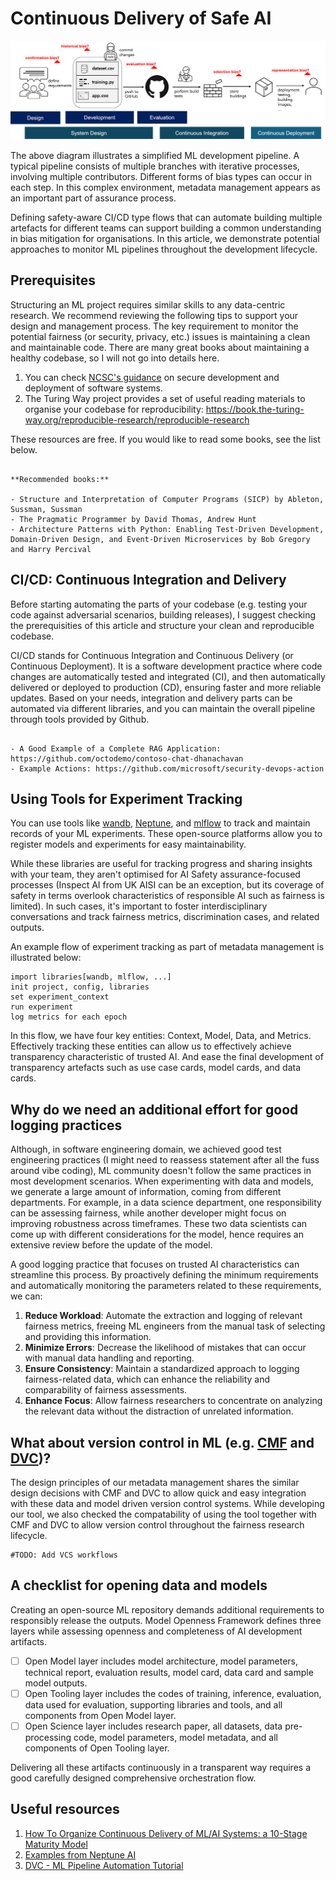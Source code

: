# Continuous Delivery of Safe AI

![](../../media/systemdesign.png)

The above diagram illustrates a simplified ML development pipeline. A typical pipeline consists of multiple branches with iterative processes, involving multiple contributors. Different forms of bias types can occur in each step. In this complex environment, metadata management appears as an important part of assurance process.

Defining safety-aware CI/CD type flows that can automate building multiple artefacts for different teams can support building a common understanding in bias mitigation for organisations. In this article, we demonstrate potential approaches to monitor ML pipelines throughout the development lifecycle.

## Prerequisites

Structuring an ML project requires similar skills to any data-centric research. We recommend reviewing the following tips to support your design and management process. The key requirement to monitor the potential fairness (or security, privacy, etc.) issues is maintaining a clean and maintainable code. There are many great books about maintaining a healthy codebase, so I will not go into details here. 

1. You can check [NCSC's guidance](https://www.ncsc.gov.uk/collection/developers-collection/principles/produce-clean-maintainable-code) on secure development and deployment of software systems.
2. The Turing Way project provides a set of useful reading materials to organise your codebase for reproducibility: <https://book.the-turing-way.org/reproducible-research/reproducible-research>

These resources are free. If you would like to read some books, see the list below.

```{seealso} 

**Recommended books:**

- Structure and Interpretation of Computer Programs (SICP) by Ableton, Sussman, Sussman
- The Pragmatic Programmer by David Thomas, Andrew Hunt
- Architecture Patterns with Python: Enabling Test-Driven Development, Domain-Driven Design, and Event-Driven Microservices by Bob Gregory and Harry Percival
```

## CI/CD: Continuous Integration and Delivery

Before starting automating the parts of your codebase (e.g. testing your code against adversarial scenarios, building releases), I suggest checking the prerequisities of this article and structure your clean and reproducible codebase.

CI/CD stands for Continuous Integration and Continuous Delivery (or Continuous Deployment). It is a software development practice where code changes are automatically tested and integrated (CI), and then automatically delivered or deployed to production (CD), ensuring faster and more reliable updates. Based on your needs, integration and delivery parts can be automated via different libraries, and you can maintain the overall pipeline through tools provided by Github.

```{admonition} Check these examples:

- A Good Example of a Complete RAG Application: https://github.com/octodemo/contoso-chat-dhanachavan
- Example Actions: https://github.com/microsoft/security-devops-action

```

## Using Tools for Experiment Tracking

You can use tools like [wandb](https://wandb.ai/site), [Neptune](https://neptune.ai/), and [mlflow](https://mlflow.org/) to track and maintain records of your ML experiments. These open-source platforms allow you to register models and experiments for easy maintainability.

While these libraries are useful for tracking progress and sharing insights with your team, they aren't optimised for AI Safety assurance-focused processes (Inspect AI from UK AISI can be an exception, but its coverage of safety in terms overlook characteristics of responsible AI such as fairness is limited). In such cases, it's important to foster interdisciplinary conversations and track fairness metrics, discrimination cases, and related outputs.

An example flow of experiment tracking as part of metadata management is illustrated below:

```
import libraries[wandb, mlflow, ...]
init project, config, libraries
set experiment_context
run experiment
log metrics for each epoch
```

In this flow, we have four key entities: Context, Model, Data, and Metrics. Effectively tracking these entities can allow us to effectively achieve transparency characteristic of trusted AI. And ease the final development of transparency artefacts such as use case cards, model cards, and data cards.

## Why do we need an additional effort for good logging practices

Although, in software engineering domain, we achieved good test engineering practices (I might need to reassess statement after all the fuss around vibe coding), ML community doesn't follow the same practices in most development scenarios. When experimenting with data and models, we generate a large amount of information, coming from different departments. For example, in a data science department, one responsibility can be assessing fairness, while another developer might focus on improving robustness across timeframes. These two data scientists can come up with different considerations for the model, hence requires an extensive review before the update of the model. 

A good logging practice that focuses on trusted AI characteristics can streamline this process. By proactively defining the minimum requirements and automatically monitoring the parameters related to these requirements, we can:

1. **Reduce Workload**: Automate the extraction and logging of relevant fairness metrics, freeing ML engineers from the manual task of selecting and providing this information.
2. **Minimize Errors**: Decrease the likelihood of mistakes that can occur with manual data handling and reporting.
3. **Ensure Consistency**: Maintain a standardized approach to logging fairness-related data, which can enhance the reliability and comparability of fairness assessments.
4. **Enhance Focus**: Allow fairness researchers to concentrate on analyzing the relevant data without the distraction of unrelated information.

## What about version control in ML (e.g. [CMF](https://hewlettpackard.github.io/cmf/) and [DVC](https://dvc.org/))?

The design principles of our metadata management shares the similar design decisions with CMF and DVC to allow quick and easy integration with these data and model driven version control systems. While developing our tool, we also checked the compatability of using the tool together with CMF and DVC to allow version control throughout the fairness research lifecycle.

```{note}
#TODO: Add VCS workflows
```

## A checklist for opening data and models

Creating an open-source ML repository demands additional requirements to responsibly release the outputs. Model Openness Framework defines three layers while assessing openness and completeness of AI development artifacts. 

- [ ] Open Model layer includes model architecture, model parameters, technical report, evaluation results, model card, data card and sample model outputs.
- [ ] Open Tooling layer includes the codes of training, inference, evaluation, data used for evaluation, supporting libraries and tools, and all components from Open Model layer.
- [ ] Open Science layer includes research paper, all datasets, data pre-processing code, model parameters, model metadata, and all components of Open Tooling layer.

Delivering all these artifacts continuously in a transparent way requires a good carefully designed comprehensive orchestration flow.

## Useful resources

1. [How To Organize Continuous Delivery of ML/AI Systems: a 10-Stage Maturity Model](https://outerbounds.com/blog/continuous-delivery-of-ml-ai/)
2. [Examples from Neptune AI](https://neptune.ai/blog/build-mlops-pipelines-with-github-actions-guide)
3. [DVC - ML Pipeline Automation Tutorial](https://dvc.ai/blog/automate-your-ml-pipeline-combining-airflow-dvc-and-cml-for-a-seamless-batch-scoring-experience)
